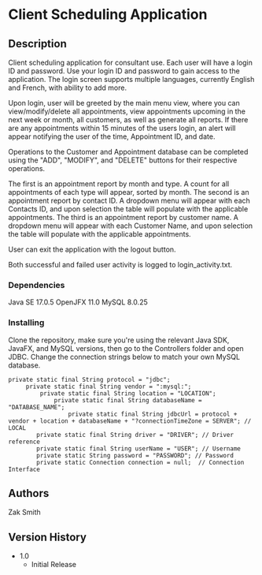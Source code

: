 # Client Scheduling Application

## Description

Client scheduling application for consultant use. Each user will have a login ID and password. Use your login ID and password to gain access to the application.
The login screen supports multiple languages, currently English and French, with ability to add more.

Upon login, user will be greeted by the main menu view, where you can view/modify/delete all appointments, view appointments upcoming in the next week or month, all customers, as well as generate all reports.
If there are any appointments within 15 minutes of the users login, an alert will appear notifying the user of the time, Appointment ID, and date.

Operations to the Customer and Appointment database can be completed using the "ADD", "MODIFY", and "DELETE" buttons for their respective operations.

The first is an appointment report by month and type. A count for all appointments of each type will appear, sorted by month.
The second is an appointment report by contact ID. A dropdown menu will appear with each Contacts ID, and upon selection the table will populate with the applicable appointments.
The third is an appointment report by customer name. A dropdown menu will appear with each Customer Name, and upon selection the table will populate with the applicable appointments.

User can exit the application with the logout button.

Both successful and failed user activity is logged to login_activity.txt.



### Dependencies

Java SE 17.0.5
OpenJFX 11.0
MySQL 8.0.25

### Installing

Clone the repository, make sure you're using the relevant Java SDK, JavaFX, and MySQL versions, then go to the Controllers folder and open JDBC. Change
the connection strings below to match your own MySQL database.
```
private static final String protocol = "jdbc";
     private static final String vendor = ":mysql:";
         private static final String location = "LOCATION";
             private static final String databaseName = "DATABASE_NAME";
                 private static final String jdbcUrl = protocol + vendor + location + databaseName + "?connectionTimeZone = SERVER"; // LOCAL
        private static final String driver = "DRIVER"; // Driver reference
        private static final String userName = "USER"; // Username
        private static String password = "PASSWORD"; // Password
        private static Connection connection = null;  // Connection Interface
```


## Authors
Zak Smith

## Version History
* 1.0
    * Initial Release











